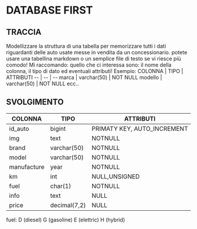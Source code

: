 # DATABASE FIRST

## TRACCIA

Modellizzare la struttura di una tabella per memorizzare tutti i dati riguardanti delle auto usate messe in vendita da un concessionario.
potete usare una tabellina markdown o un semplice file di testo se vi riesce più comodo!
Mi raccomando: quello che ci interessa sono: il nome della colonna, il tipo di dato ed eventuali attributi!
Esempio:
COLONNA | TIPO | ATTRIBUTI
-- | -- | --
marca | varchar(50) | NOT NULL
modello | varchar(50) | NOT NULL
ecc..

## SVOLGIMENTO

| COLONNA     | TIPO         | ATTRIBUTI                   |
| ----------- | ------------ | --------------------------- |
| id_auto     | bigint       | PRIMATY KEY, AUTO_INCREMENT |
| img         | text         | NOTNULL                     |
| brand       | varchar(50)  | NOTNULL                     |
| model       | varchar(50)  | NOTNULL                     |
| manufacture | year         | NOTNULL                     |
| km          | int          | NULL,UNSIGNED               |
| fuel        | char(1)      | NOTNULL                     |
| info        | text         | NULL                        |
| price       | decimal(7,2) | NULL                        |

fuel:
D (diesel)
G (gasoline)
E (elettric)
H (hybrid)
